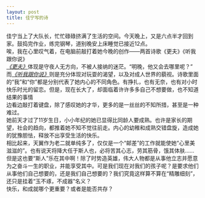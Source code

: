 ```yaml
---
layout: post
title: 佳宁写的诗
---
```


<p>佳宁当上了大队长，忙忙碌碌挤满了生活的空间。今天晚上，又是六点半才回到家。鼓捣完作业，练完钢琴，道别晚安上床睡觉已接近12点。<br />
唉，我在心里叹气着，在电脑前敲打着她今晚的创作——两首诗歌《更夫》《听我跟你说》<br />
<em><a href="http://blog.sina.com.cn/s/blog_4e7d78a70100bom0.html~type=v5_one&#038;label=rela_prevarticle">《更夫》</a></em>体现是守夜人无方向，不被人接纳的迷茫。“明晚，他又会去哪里呢？”<br />
而<em><a href="http://blog.sina.com.cn/s/blog_4e7d78a70100bom1.html">《听我跟你说》</a></em>则是充分体现对玩耍的渴望，以及对成人世界的藐视。诗歌里面的“我”和“你”都是分别代表了她内心的不同角色。有挣扎，也有无奈，也有对小时快乐时光的留恋。但是，现在长大了，却面临着许许多多自己不想要做，也不知道结果的事情<br />
边看边敲打着键盘，除了感叹她的才华，更多的是一丝丝的不知所措，甚至是一种难过。<br />
她前天才过了11岁生日，小小年纪的她已显得比同龄人要成熟。也许是家长的期望，社会的趋向，都推着她不知不觉往前走。内心的幼稚和成熟交错盘旋，造成她的犹豫胆怯，释放不出享受生活的快乐。<br />
相比起来，天翼作为老二就单纯多了，仅仅是一个“邮差”的工作就能使她“心里美滋滋的”。也有说天将降大任于斯人也，必将苦其心志，劳其筋骨，饿其体肤……但是这也要“斯人”乐在其中啊！除了时势造英雄，伟大人物都是从事他立志并愿意为之奋斗一生的职业，并能享受其中。可是我们现在对我们的孩子呢？是要求他们从事他们自己想要的，还是我们自己想要的？我们究竟这样算不算在“精雕细刻”，还只是挂着“玉不琢，不成器”名义？<br />
快乐，和成就哪个更重要？或者是能否共存？</p>
